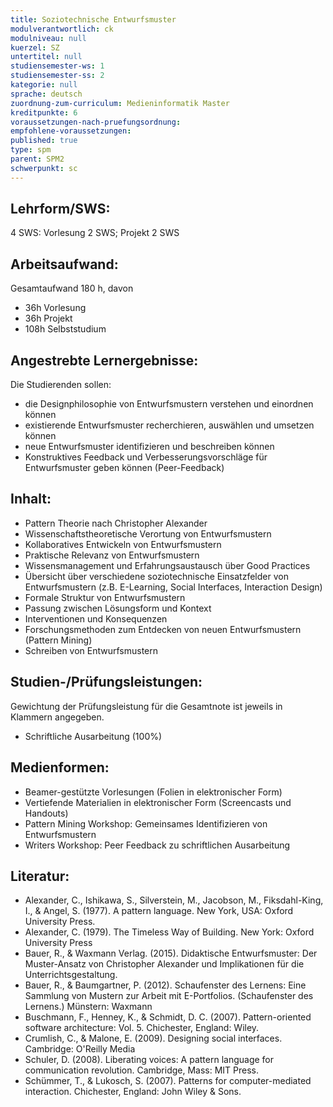 ```yaml
---
title: Soziotechnische Entwurfsmuster
modulverantwortlich: ck
modulniveau: null
kuerzel: SZ
untertitel: null
studiensemester-ws: 1
studiensemester-ss: 2
kategorie: null
sprache: deutsch
zuordnung-zum-curriculum: Medieninformatik Master
kreditpunkte: 6
voraussetzungen-nach-pruefungsordnung:
empfohlene-voraussetzungen: 
published: true
type: spm
parent: SPM2
schwerpunkt: sc
---
```


## Lehrform/SWS:

4 SWS: Vorlesung 2 SWS; Projekt 2 SWS

## Arbeitsaufwand:

Gesamtaufwand 180 h, davon 

- 36h Vorlesung 
- 36h Projekt
- 108h Selbststudium 

## Angestrebte Lernergebnisse:
Die Studierenden sollen:
- die Designphilosophie von Entwurfsmustern verstehen und einordnen können
- existierende Entwurfsmuster recherchieren, auswählen und umsetzen können
- neue Entwurfsmuster identifizieren und beschreiben können
- Konstruktives Feedback und Verbesserungsvorschläge für Entwurfsmuster geben können (Peer-Feedback)

## Inhalt:
- Pattern Theorie nach Christopher Alexander
- Wissenschaftstheoretische Verortung von Entwurfsmustern
- Kollaboratives Entwickeln von Entwurfsmustern
- Praktische Relevanz von Entwurfsmustern 
- Wissensmanagement und Erfahrungsaustausch über Good Practices
- Übersicht über verschiedene soziotechnische Einsatzfelder von Entwurfsmustern (z.B. E-Learning, Social Interfaces, Interaction Design)
- Formale Struktur von Entwurfsmustern
- Passung zwischen Lösungsform und Kontext
- Interventionen und Konsequenzen
- Forschungsmethoden zum Entdecken von neuen Entwurfsmustern (Pattern Mining)
- Schreiben von Entwurfsmustern

## Studien-/Prüfungsleistungen:
Gewichtung der Prüfungsleistung für die Gesamtnote ist jeweils in Klammern angegeben.
- Schriftliche Ausarbeitung (100%)

## Medienformen:
- Beamer-gestützte Vorlesungen (Folien in elektronischer Form)
- Vertiefende Materialien in elektronischer Form (Screencasts und Handouts)
- Pattern Mining Workshop: Gemeinsames Identifizieren von Entwurfsmustern
- Writers Workshop: Peer Feedback zu schriftlichen Ausarbeitung



## Literatur:
- Alexander, C., Ishikawa, S., Silverstein, M., Jacobson, M., Fiksdahl-King, I., & Angel, S. (1977). A pattern language. New York, USA: Oxford University Press.
- Alexander, C. (1979). The Timeless Way of Building. New York: Oxford University Press
- Bauer, R., & Waxmann Verlag. (2015). Didaktische Entwurfsmuster: Der Muster-Ansatz von Christopher Alexander und Implikationen für die Unterrichtsgestaltung. 
- Bauer, R., & Baumgartner, P. (2012). Schaufenster des Lernens: Eine Sammlung von Mustern zur Arbeit mit E-Portfolios. (Schaufenster des Lernens.) Münstern: Waxmann
- Buschmann, F., Henney, K., & Schmidt, D. C. (2007). Pattern-oriented software architecture: Vol. 5. Chichester, England: Wiley.
- Crumlish, C., & Malone, E. (2009). Designing social interfaces. Cambridge: O'Reilly Media
- Schuler, D. (2008). Liberating voices: A pattern language for communication revolution. Cambridge, Mass: MIT Press.
- Schümmer, T., & Lukosch, S. (2007). Patterns for computer-mediated interaction. Chichester, England: John Wiley & Sons.


